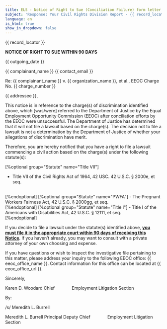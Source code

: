```yaml
---
title: ELS - Notice of Right to Sue (Conciliation Failure) form letter
subject: 'Response: Your Civil Rights Division Report - {{ record_locator }} from the {{ section_name }} Section'
language: en
is_html: true
show_in_dropdown: false
---
```


{{ record_locator }}

**NOTICE OF RIGHT TO SUE WITHIN 90 DAYS**

{{ outgoing_date }}

{{ complainant_name }}
{{ contact_email }}

Re: {{ complainant_name }} v. {{ organization_name }}, et al.,
EEOC Charge No. {{ charge_number }}

{{ addressee }},         

This notice is in reference to the charge(s) of discrimination identified above, which \[was/were\] referred to the Department of Justice by the Equal Employment Opportunity Commission (EEOC) after conciliation efforts by the EEOC were unsuccessful. The Department of Justice has determined that it will not file a lawsuit based on the charge(s). The decision not to file a lawsuit is not a determination by the Department of Justice of whether your allegations of discrimination have merit.

Therefore, you are hereby notified that you have a right to file a lawsuit commencing a civil action based on the charge(s) under the following statute(s):         

[%optional group="Statute" name="Title VII"]
- Title VII of the Civil Rights Act of 1964, 42 USC. 42 U.S.C. § 2000e, et seq.
<br/>
[%endoptional]
[%optional group="Statute" name="PWFA"]
- The Pregnant Workers Fairness Act, 42 U.S.C. § 2000gg, et seq.
<br/>
[%endoptional]
[%optional group="Statute" name="Title I"]
- Title I of the Americans with Disabilities Act, 42 U.S.C. § 12111, et seq.
<br/>
[%endoptional]

If you decide to file a lawsuit under the statute(s) identified above, **<ins>you must file it in the appropriate court within 90 days of receiving this Notice<ins/>**. If you haven’t already, you may want to consult with a private attorney of your own choosing and expense. 

If you have questions or wish to inspect the investigative file pertaining to this matter, please address your inquiry to the following EEOC office: {{ eeoc_office_name }}. Contact information for this office can be located at {{ eeoc_office_url }}.

Sincerely,

Karen D. Woodard
Chief             
Employment Litigation Section

By:

/s/ Meredith L. Burrell

Meredith L. Burrell
Principal Deputy Chief             
Employment Litigation Section
